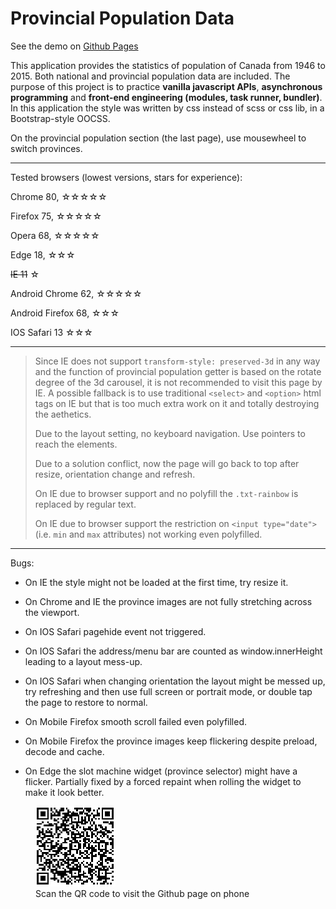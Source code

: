# Provincial Population Data

See the demo on [Github Pages](https://legenddaniel.github.io/provincial-population-canada/)

This application provides the statistics of population of Canada from 1946 to 2015. Both national and provincial population data are included. The purpose of this project is to practice <strong>vanilla javascript APIs</strong>, <strong>asynchronous programming</strong> and <strong>front-end engineering (modules, task runner, bundler)</strong>. In this application the style was written by css instead of scss or css lib, in a Bootstrap-style OOCSS. 

On the provincial population section (the last page), use mousewheel to switch provinces.

---

Tested browsers (lowest versions, stars for experience):

Chrome 80, ☆☆☆☆☆

Firefox 75, ☆☆☆☆☆

Opera 68, ☆☆☆☆☆

Edge 18, ☆☆☆

~~IE 11~~ ☆

Android Chrome 62, ☆☆☆☆☆

Android Firefox 68, ☆☆☆

IOS Safari 13 ☆☆☆

---

<blockquote>

Since IE does not support `transform-style: preserved-3d` in any way and the function of provincial population getter is based on the rotate degree of the 3d carousel, it is not recommended to visit this page by IE. A possible fallback is to use traditional `<select>` and `<option>` html tags on IE but that is too much extra work on it and totally destroying the aethetics.

Due to the layout setting, no keyboard navigation. Use pointers to reach the elements.

Due to a solution conflict, now the page will go back to top after resize, orientation change and refresh.

On IE due to browser support and no polyfill the `.txt-rainbow` is replaced by regular text.

On IE due to browser support the restriction on `<input type="date">` (i.e. `min` and `max` attributes) not working even polyfilled.

</blockquote>

---

Bugs:

- On IE the style might not be loaded at the first time, try resize it.

- On Chrome and IE the province images are not fully stretching across the viewport.

- On IOS Safari pagehide event not triggered.

- On IOS Safari the address/menu bar are counted as window.innerHeight leading to a layout mess-up.

- On IOS Safari when changing orientation the layout might be messed up, try refreshing and then use full screen or portrait mode, or double tap the page to restore to normal.

- On Mobile Firefox smooth scroll failed even polyfilled.
    
- On Mobile Firefox the province images keep flickering despite preload, decode and cache.

- On Edge the slot machine widget (province selector) might have a flicker. Partially fixed by a forced repaint when rolling the widget to make it look better.


<figure>
    <img src="qr-page.png" alt="QR-code for mobile visit">
    <figcaption>Scan the QR code to visit the Github page on phone</figcaption>
</figure>
